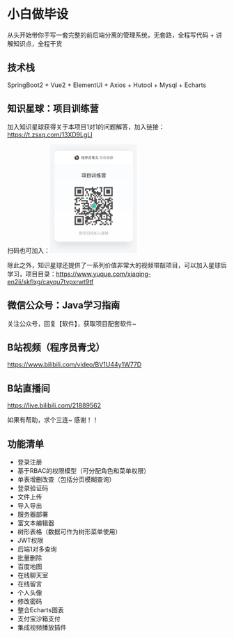 # 小白做毕设

从头开始带你手写一套完整的前后端分离的管理系统，无套路，全程写代码 + 讲解知识点，全程干货

## 技术栈

SpringBoot2 + Vue2 + ElementUI + Axios + Hutool + Mysql + Echarts

## 知识星球：项目训练营

加入知识星球获得关于本项目1对1的问题解答，加入链接：https://t.zsxq.com/13XD9LgLl

扫码也可加入：<img width="200" src="vue/src/assets/项目训练营.jpg" />    

除此之外，知识星球还提供了一系列价值非常大的视频带敲项目，可以加入星球后学习，项目目录：https://www.yuque.com/xiaqing-en2ii/skflxg/cayqu7tvpxrwt9tf

## 微信公众号：Java学习指南

关注公众号，回复【软件】，获取项目配套软件~


## B站视频（程序员青戈）

https://www.bilibili.com/video/BV1U44y1W77D

## B站直播间

https://live.bilibili.com/21889562

如果有帮助，求个三连~  感谢！！

## 功能清单

- 登录注册
- 基于RBAC的权限模型（可分配角色和菜单权限）
- 单表增删改查（包括分页模糊查询）
- 登录验证码
- 文件上传
- 导入导出
- 服务器部署
- 富文本编辑器
- 树形表格（数据可作为树形菜单使用）
- JWT权限
- 后端1对多查询
- 批量删除
- 百度地图
- 在线聊天室
- 在线留言
- 个人头像
- 修改密码
- 整合Echarts图表
- 支付宝沙箱支付
- 集成视频播放插件






